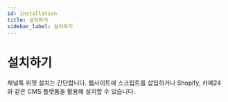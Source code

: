 ```yaml
---
id: installation
title: 설치하기
sidebar_label: 설치하기
---
```


# 설치하기

채널톡 위젯 설치는 간단합니다. 웹사이트에 스크립트를 삽입하거나 Shopify, 카페24와 같은 CMS 플랫폼을 활용해 설치할 수 있습니다.
